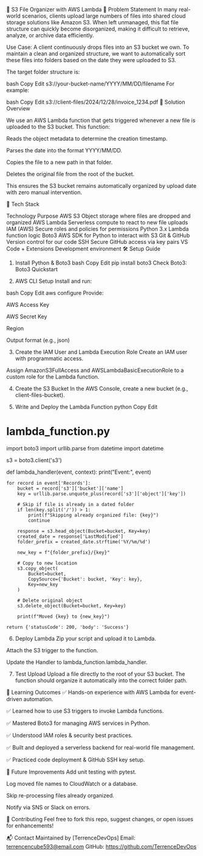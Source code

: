 
📂 S3 File Organizer with AWS Lambda
🧩 Problem Statement
In many real-world scenarios, clients upload large numbers of files into shared cloud storage solutions like Amazon S3. When left unmanaged, this flat file structure can quickly become disorganized, making it difficult to retrieve, analyze, or archive data efficiently.

Use Case:
A client continuously drops files into an S3 bucket we own. To maintain a clean and organized structure, we want to automatically sort these files into folders based on the date they were uploaded to S3.

The target folder structure is:

bash
Copy
Edit
s3://your-bucket-name/YYYY/MM/DD/filename
For example:

bash
Copy
Edit
s3://client-files/2024/12/28/invoice_1234.pdf
🚀 Solution Overview


We use an AWS Lambda function that gets triggered whenever a new file is uploaded to the S3 bucket. This function:

Reads the object metadata to determine the creation timestamp.

Parses the date into the format YYYY/MM/DD.

Copies the file to a new path in that folder.

Deletes the original file from the root of the bucket.

This ensures the S3 bucket remains automatically organized by upload date with zero manual intervention.

🧰 Tech Stack

Technology	Purpose
AWS S3	Object storage where files are dropped and organized
AWS Lambda	Serverless compute to react to new file uploads
IAM (AWS)	Secure roles and policies for permissions
Python 3.x	Lambda function logic
Boto3	AWS SDK for Python to interact with S3
Git & GitHub	Version control for our code
SSH	Secure GitHub access via key pairs
VS Code + Extensions	Development environment
🛠️ Setup Guide
1. Install Python & Boto3
bash
Copy
Edit
pip install boto3
Check Boto3: Boto3 Quickstart

2. AWS CLI Setup
Install and run:

bash
Copy
Edit
aws configure
Provide:

AWS Access Key

AWS Secret Key

Region

Output format (e.g., json)

3. Create the IAM User and Lambda Execution Role
Create an IAM user with programmatic access.

Assign AmazonS3FullAccess and AWSLambdaBasicExecutionRole to a custom role for the Lambda function.

4. Create the S3 Bucket
In the AWS Console, create a new bucket (e.g., client-files-bucket).

5. Write and Deploy the Lambda Function
python
Copy
Edit
# lambda_function.py

import boto3
import urllib.parse
from datetime import datetime

s3 = boto3.client('s3')

def lambda_handler(event, context):
    print("Event:", event)
    
    for record in event['Records']:
        bucket = record['s3']['bucket']['name']
        key = urllib.parse.unquote_plus(record['s3']['object']['key'])
        
        # Skip if file is already in a dated folder
        if len(key.split('/')) > 1:
            print(f"Skipping already organized file: {key}")
            continue

        response = s3.head_object(Bucket=bucket, Key=key)
        created_date = response['LastModified']
        folder_prefix = created_date.strftime('%Y/%m/%d')
        
        new_key = f"{folder_prefix}/{key}"
        
        # Copy to new location
        s3.copy_object(
            Bucket=bucket,
            CopySource={'Bucket': bucket, 'Key': key},
            Key=new_key
        )
        
        # Delete original object
        s3.delete_object(Bucket=bucket, Key=key)
        
        print(f"Moved {key} to {new_key}")
    
    return {'statusCode': 200, 'body': 'Success'}
6. Deploy Lambda
Zip your script and upload it to Lambda.

Attach the S3 trigger to the function.

Update the Handler to lambda_function.lambda_handler.

7. Test Upload
Upload a file directly to the root of your S3 bucket. The function should organize it automatically into the correct folder path.

📘 Learning Outcomes
✅ Hands-on experience with AWS Lambda for event-driven automation.

✅ Learned how to use S3 triggers to invoke Lambda functions.

✅ Mastered Boto3 for managing AWS services in Python.

✅ Understood IAM roles & security best practices.

✅ Built and deployed a serverless backend for real-world file management.

✅ Practiced code deployment & GitHub SSH key setup.

📝 Future Improvements
Add unit testing with pytest.

Log moved file names to CloudWatch or a database.

Skip re-processing files already organized.

Notify via SNS or Slack on errors.

🤝 Contributing
Feel free to fork this repo, suggest changes, or open issues for enhancements!

📬 Contact
Maintained by [TerrenceDevOps]
Email: terrencencube593@email.com
GitHub: https://github.com/TerrenceDevOps
